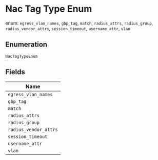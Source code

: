 
# Nac Tag Type Enum

enum: `egress_vlan_names`, `gbp_tag`, `match`, `radius_attrs`, `radius_group`, `radius_vendor_attrs`, `session_timeout`, `username_attr`, `vlan`

## Enumeration

`NacTagTypeEnum`

## Fields

| Name |
|  --- |
| `egress_vlan_names` |
| `gbp_tag` |
| `match` |
| `radius_attrs` |
| `radius_group` |
| `radius_vendor_attrs` |
| `session_timeout` |
| `username_attr` |
| `vlan` |

